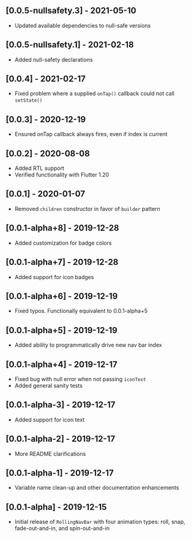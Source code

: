 ## [0.0.5-nullsafety.3] - 2021-05-10

- Updated available dependencies to null-safe versions

## [0.0.5-nullsafety.1] - 2021-02-18

- Added null-safety declarations

## [0.0.4] - 2021-02-17

- Fixed problem where a supplied `onTap()` callback could not call `setState()`

## [0.0.3] - 2020-12-19

- Ensured onTap callback always fires, even if index is current

## [0.0.2] - 2020-08-08

- Added RTL support
- Verified functionality with Flutter 1.20

## [0.0.1] - 2020-01-07

- Removed `children` constructor in favor of `builder` pattern

## [0.0.1-alpha+8] - 2019-12-28

- Added customization for badge colors

## [0.0.1-alpha+7] - 2019-12-28

- Added support for icon badges

## [0.0.1-alpha+6] - 2019-12-19

- Fixed typos. Functionally equivalent to 0.0.1-alpha+5

## [0.0.1-alpha+5] - 2019-12-19

- Added ability to programmatically drive new nav bar index

## [0.0.1-alpha+4] - 2019-12-17

- Fixed bug with null error when not passing `iconText`
- Added general sanity tests

## [0.0.1-alpha-3] - 2019-12-17

- Added support for icon text

## [0.0.1-alpha-2] - 2019-12-17

- More README clarifications

## [0.0.1-alpha-1] - 2019-12-17

- Variable name clean-up and other documentation enhancements

## [0.0.1-alpha] - 2019-12-15

- Initial release of `RollingNavBar` with four animation types: roll, snap, fade-out-and-in, and spin-out-and-in

